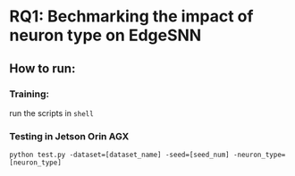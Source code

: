 # RQ1: Bechmarking the impact of neuron type on EdgeSNN

## How to run:

### Training:

run the scripts in `shell`

### Testing in Jetson Orin AGX

```
python test.py -dataset=[dataset_name] -seed=[seed_num] -neuron_type=[neuron_type]
```